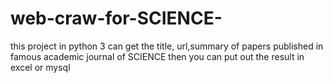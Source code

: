 # web-craw-for-SCIENCE-
this project in python 3 can get the title, url,summary of papers published in  famous academic journal of SCIENCE
then you can put out the result in excel or mysql
